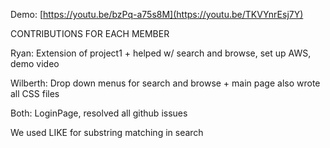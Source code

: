 Demo: [https://youtu.be/bzPq-a75s8M](https://youtu.be/TKVYnrEsj7Y)


CONTRIBUTIONS FOR EACH MEMBER

Ryan:
    Extension of project1 + helped w/ search and browse, set up AWS, demo video

Wilberth:
    Drop down menus for search and browse + main page also wrote all CSS files

Both:
    LoginPage, resolved all github issues
    
    
We used LIKE for substring matching in search
